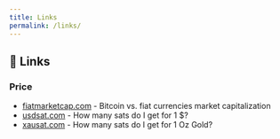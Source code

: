 ```yaml
---
title: Links
permalink: /links/
---
```


## 🔗 Links
### Price
- [fiatmarketcap.com](https://fiatmarketcap.com/) - Bitcoin vs. fiat currencies market capitalization
- [usdsat.com](https://usdsat.com/) - How many sats do I get for 1 $?
- [xausat.com](https://xausat.com/) - How many sats do I get for 1 Oz Gold?
